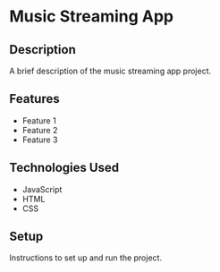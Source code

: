 # Music Streaming App

## Description

A brief description of the music streaming app project.

## Features

- Feature 1
- Feature 2
- Feature 3

## Technologies Used

- JavaScript
- HTML
- CSS

## Setup

Instructions to set up and run the project.

